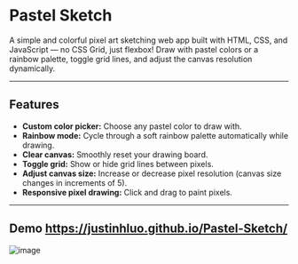 # Pastel Sketch

A simple and colorful pixel art sketching web app built with HTML, CSS, and JavaScript — no CSS Grid, just flexbox! Draw with pastel colors or a rainbow palette, toggle grid lines, and adjust the canvas resolution dynamically.

---

## Features

- **Custom color picker:** Choose any pastel color to draw with.
- **Rainbow mode:** Cycle through a soft rainbow palette automatically while drawing.
- **Clear canvas:** Smoothly reset your drawing board.
- **Toggle grid:** Show or hide grid lines between pixels.
- **Adjust canvas size:** Increase or decrease pixel resolution (canvas size changes in increments of 5).
- **Responsive pixel drawing:** Click and drag to paint pixels.

---

## Demo https://justinhluo.github.io/Pastel-Sketch/

![image](https://github.com/user-attachments/assets/3767d970-0926-4d9e-a9e0-cd74e12ef2b8)



